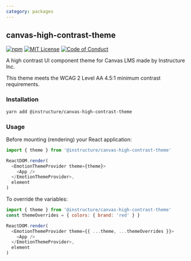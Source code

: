 ```yaml
---
category: packages
---
```


## canvas-high-contrast-theme

[![npm][npm]][npm-url]
[![MIT License][license-badge]][license]
[![Code of Conduct][coc-badge]][coc]

A high contrast UI component theme for Canvas LMS made by Instructure Inc.

This theme meets the WCAG 2 Level AA 4.5:1 minimum contrast requirements.

### Installation

```sh
yarn add @instructure/canvas-high-contrast-theme
```

### Usage

Before mounting (rendering) your React application:

```js
import { theme } from '@instructure/canvas-high-contrast-theme'

ReactDOM.render(
  <EmotionThemeProvider theme={theme}>
    <App />
  </EmotionThemeProvider>,
  element
)
```

To override the variables:

```js
import { theme } from '@instructure/canvas-high-contrast-theme'
const themeOverrides = { colors: { brand: 'red' } }

ReactDOM.render(
  <EmotionThemeProvider theme={{ ...theme, ...themeOverrides }}>
    <App />
  </EmotionThemeProvider>,
  element
)
```

[npm]: https://img.shields.io/npm/v/@instructure/canvas-high-contrast-theme.svg
[npm-url]: https://npmjs.com/package/@instructure/canvas-high-contrast-theme
[license-badge]: https://img.shields.io/npm/l/instructure-ui.svg?style=flat-square
[license]: https://github.com/instructure/instructure-ui/blob/master/LICENSE
[coc-badge]: https://img.shields.io/badge/code%20of-conduct-ff69b4.svg?style=flat-square
[coc]: https://github.com/instructure/instructure-ui/blob/master/CODE_OF_CONDUCT.md

